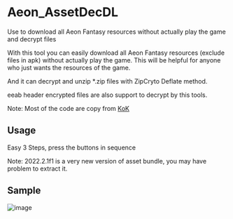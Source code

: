 # Aeon_AssetDecDL
Use to download all Aeon Fantasy resources without actually play the game and decrypt files

With this tool you can easily download all Aeon Fantasy resources (exclude files in apk) without actually play the game.
This will be helpful for anyone who just wants the resources of the game.

And it can decrypt and unzip *.zip files with ZipCryto Deflate method.

eeab header encrypted files are also support to decrypt by this tools.

Note: Most of the code are copy from [KoK](https://github.com/28598519a/KoK_AssetDecDL)

## Usage
Easy 3 Steps, press the buttons in sequence

Note: 2022.2.1f1 is a very new version of asset bundle, you may have problem to extract it.

## Sample
![image](https://github.com/28598519a/Aeon_AssetDecDL/assets/33422418/ff9f0520-98aa-4cf6-918b-1f5ab21f2849)
